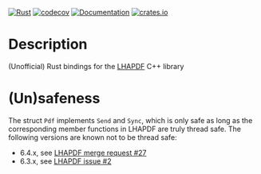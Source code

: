 [![Rust](https://github.com/cschwan/lhapdf/workflows/Rust/badge.svg)](https://github.com/cschwan/lhapdf/actions?query=workflow%3ARust)
[![codecov](https://codecov.io/gh/cschwan/lhapdf/branch/cxx/graph/badge.svg)](https://codecov.io/gh/cschwan/lhapdf)
[![Documentation](https://docs.rs/lhapdf/badge.svg)](https://docs.rs/lhapdf)
[![crates.io](https://img.shields.io/crates/v/lhapdf.svg)](https://crates.io/crates/lhapdf)

# Description

(Unofficial) Rust bindings for the [LHAPDF](https://lhapdf.hepforge.org) C++
library

# (Un)safeness

The struct `Pdf` implements `Send` and `Sync`, which is only safe as long as
the corresponding member functions in LHAPDF are truly thread safe. The
following versions are known not to be thread safe:

- 6.4.x, see [LHAPDF merge request #27](https://gitlab.com/hepcedar/lhapdf/-/merge_requests/27)
- 6.3.x, see [LHAPDF issue #2](https://gitlab.com/hepcedar/lhapdf/-/issues/2)
